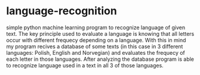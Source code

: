# language-recognition

simple python machine learning program to recognize language of given text. The key principle used to evaluate a language is knowing that all letters occur with different frequecy depending on a language. With this in mind my program recives a database of some texts (in this case in 3 different languages: Polish, English and Norvegian) and evaluates the frequecy of each letter in those languages. After analyzing the database program is able to recognize language used in a text in all 3 of those languages.
